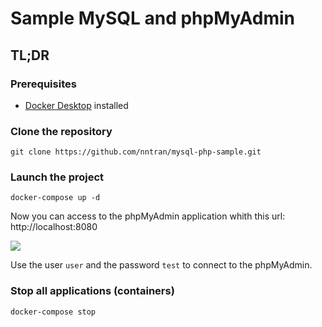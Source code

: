 # Sample MySQL and phpMyAdmin

## TL;DR

### Prerequisites

* [Docker Desktop](https://docs.docker.com/get-docker/) installed

### Clone the repository

```
git clone https://github.com/nntran/mysql-php-sample.git
````

### Launch the project

```
docker-compose up -d
```

Now you can access to the phpMyAdmin application whith this url: http://localhost:8080

![](docs/phpmyadmin.png)

Use the user `user` and the password `test` to connect to the phpMyAdmin.

### Stop all applications (containers)

```
docker-compose stop
```
